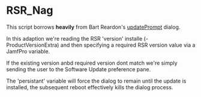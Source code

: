 # RSR_Nag
This script borrows **heavily** from Bart Reardon's [updatePrompt](https://github.com/bartreardon/swiftDialog-scripts/blob/main/Update%20Notifications/updatePrompt.sh) dialog.

In this adaption we're reading the RSR 'version' installe (-ProductVersionExtra) and then specifying a required RSR version value via a JamfPro variable.

If the existing version anbd required version dont match we're simply sending the user to the Software Update preference pane.

The 'persistant' variable will force the dialog to remain until the update is installed, the subsequent reboot effectively kills the dialog process.
